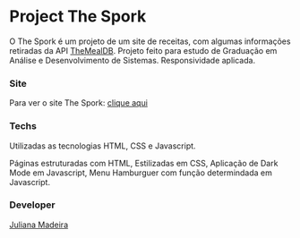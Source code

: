 # Project The Spork
O The Spork é um projeto de um site de receitas, com algumas informações retiradas da API [TheMealDB](https://www.themealdb.com/).
Projeto feito para estudo de Graduação em Análise e Desenvolvimento de Sistemas.
Responsividade aplicada. 

### Site
Para ver o site The Spork: [clique aqui](https://juliana-madeira.github.io/project-the-spork/)

### Techs
Utilizadas as tecnologias HTML, CSS e Javascript. 

Páginas estruturadas com HTML,
Estilizadas em CSS,
Aplicação de Dark Mode em Javascript,
Menu Hamburguer com função determindada em Javascript.

### Developer 
[Juliana Madeira](https://www.linkedin.com/in/juliana-g-madeira/)

